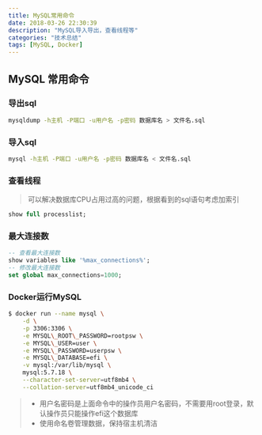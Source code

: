 ```yaml
---
title: MySQL常用命令
date: 2018-03-26 22:30:39
description: "MySQL导入导出，查看线程等"
categories: "技术总结"
tags: [MySQL, Docker]
---
```


## MySQL 常用命令
### 导出sql
```bash
mysqldump -h主机 -P端口 -u用户名 -p密码 数据库名 > 文件名.sql
```
### 导入sql
```bash
mysql -h主机 -P端口 -u用户名 -p密码 数据库名 < 文件名.sql
```
### 查看线程
> 可以解决数据库CPU占用过高的问题，根据看到的sql语句考虑加索引

```sql
show full processlist;
```

### 最大连接数
```sql
-- 查看最大连接数
show variables like '%max_connections%';
-- 修改最大连接数
set global max_connections=1000;
```
### Docker运行MySQL
```bash
$ docker run --name mysql \
    -d \
    -p 3306:3306 \
    -e MYSQL\_ROOT\_PASSWORD=rootpsw \
    -e MYSQL\_USER=user \
    -e MYSQL\_PASSWORD=userpsw \
    -e MYSQL\_DATABASE=efi \
    -v mysql:/var/lib/mysql \
    mysql:5.7.18 \
    --character-set-server=utf8mb4 \
    --collation-server=utf8mb4_unicode_ci    
```
> - 用户名密码是上面命令中的操作员用户名密码，不需要用root登录，默认操作员只能操作efi这个数据库
> - 使用命名卷管理数据，保持宿主机清洁